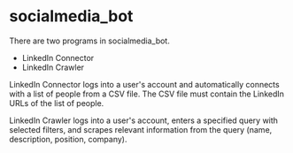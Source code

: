 # socialmedia_bot
There are two programs in socialmedia_bot.
- LinkedIn Connector
- LinkedIn Crawler

LinkedIn Connector logs into a user's account and automatically connects with a list of people from a CSV file. The CSV file must contain the LinkedIn URLs of the list of people.

LinkedIn Crawler logs into a user's account, enters a specified query with selected filters, and scrapes relevant information from the query (name, description, position, company). 
